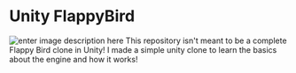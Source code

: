 # Unity FlappyBird
![enter image description here](https://cdn.ome.lt/pMuKha-AAFF1GmIGQ0y-EvvRjt4=/1200x630/smart/extras/conteudos/escola-brasileira-de-games-flappy-bird.jpg)
This repository isn't meant to be a complete Flappy Bird clone in Unity!
I made a simple unity clone to learn the basics about the engine and how it works!

